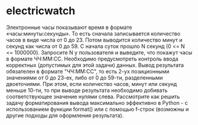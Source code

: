 # electricwatch
Электронные часы показывают время в формате «часы:минуты:секунды».
То есть сначала записывается количество часов в виде числа от 0 до 23. Потом выводится количество минут и секунд как числа от 0 до 59.
С начала суток прошло N секунд (0 <= N <= 1000000). Запросите N у пользователя и выведите, что покажут часы в формате ЧЧ:ММ:СС.
Необходимо предусмотреть контроль ввода корректных (допустимых для этой задачи) данных.
Вывод результата обязателен в формате "ЧЧ:ММ:СС", то есть 2-ух позиционными значениями от 0 до 23-ех, либо от 0 до 59-ти,
разделенными двоеточиями. При этом, если количество часов, минут или секунд меньше 10-ти,
то при выводе результата необходимо добивать соответствующее значение нулями слева.
Рассмотрите как решить задачу форматирования вывода максимально эффективно в Python - с использованием функции format()
или с помощью f-строк (возможны и другие подходы для оформления результата).
